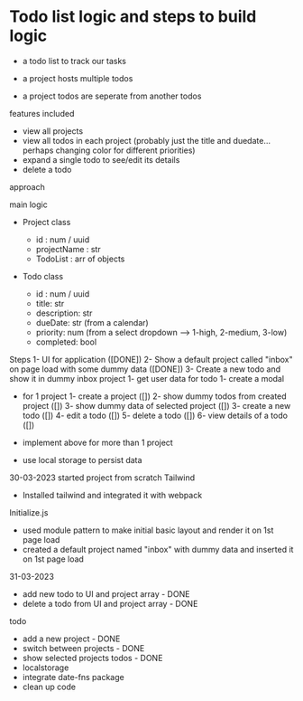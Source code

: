 # Todo list logic and steps to build logic

- a todo list to track our tasks

- a project hosts multiple todos
- a project todos are seperate from another todos

features included

- view all projects
- view all todos in each project (probably just the title and duedate… perhaps changing color for different priorities)
- expand a single todo to see/edit its details
- delete a todo

approach

main logic

- Project class

  - id : num / uuid
  - projectName : str
  - TodoList : arr of objects

- Todo class
  - id : num / uuid
  - title: str
  - description: str
  - dueDate: str (from a calendar)
  - priority: num (from a select dropdown --> 1-high, 2-medium, 3-low)
  - completed: bool

Steps
1- UI for application ([DONE])
2- Show a default project called "inbox" on page load with some dummy data ([DONE])
3- Create a new todo and show it in dummy inbox project
1- get user data for todo
1- create a modal

- for 1 project
  1- create a project ([])
  2- show dummy todos from created project ([])
  3- show dummy data of selected project ([])
  3- create a new todo ([])
  4- edit a todo ([])
  5- delete a todo ([])
  6- view details of a todo ([])

- implement above for more than 1 project
- use local storage to persist data

30-03-2023
started project from scratch
Tailwind

- Installed tailwind and integrated it with webpack

Initialize.js

- used module pattern to make initial basic layout and render it on 1st page load
- created a default project named "inbox" with dummy data and inserted it on 1st page load

31-03-2023

- add new todo to UI and project array - DONE
- delete a todo from UI and project array - DONE

todo

- add a new project - DONE
- switch between projects - DONE
- show selected projects todos - DONE
- localstorage
- integrate date-fns package
- clean up code
